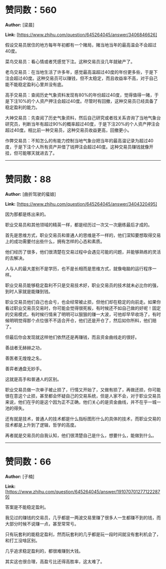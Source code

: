 # 赞同数：560

**Author:** [梁晨]

 **Link:** [https://www.zhihu.com/question/645264045/answer/3406846626]

假设交易员居住的地方每年年初都有一个赌局，赌当地当年的最高温会不会超过40度。

菜鸟交易员：看心情或者凭感觉下注。这种交易员没几年就破产了。

老鸟交易员：在当地生活了许多年，感觉最高温超过40度的年份更多些，于是下注会超过40度。这种交易员可以赚钱，但不太稳定，而且收益率不高，对于自己能不能稳定盈利心里并没有底。

高手交易员：查阅历史气象资料发现有80%的年份超过40度，觉得值得一赌，于是下注10%的个人资产押注会超过40度。尽管时有回撤，这种交易员已经具备了稳定盈利的能力。

大神交易员：先查阅了历史气象资料，然后自己研究或者找关系咨询了当地气象台研究员，判断当年有超过90%的概率超过40度，于是下注20%的个人资产押注会超过40度。相比前一种交易员，这种交易员收益更高，回撤更小。

作弊交易员：不知怎么的有能力控制当地气象台把当年的最高温记录为超过40度，于是下注个人所有资产并借了钱押注会超过40度。这种交易员赚钱就像开挂，但可能哪天就进去了。

---

# 赞同数：88

**Author:** [曲折驾驶的蜚娘]

 **Link:** [https://www.zhihu.com/question/645264045/answer/3404320495]

因为那都是练出来的。

职业交易员和其他领域的精英一样，都是经历过一次又一次磨练最后才成的。

首先是思维方式，职业交易员和普通人的思维是不一样的，他们深知要想取得交易上的成功需要付出些什么，拥有怎样的心态和素质。

他们经历了很多，他们很清楚在交易过程中会遇见可能的问题，并能够熟练的灵活的去解决。

人与人的最大差别不是学历，也不是长相而是思维方式，就像电脑的运行程序一样。

职业交易员能够稳定盈利不只是交易技术好，职业交易员的技术就未必比你的强，到时人家就是能赚到钱。

职业交易员他们自己也会亏，也会经常被止损，但他们却在稳定的向前走。如果你看过职业交易员交易时，你可能会觉得很死板，有时候还不如自己做的好呢！固定的交易模式，有时候行情来了明明可以狠狠的赚一大波，可他却早早收场了，有时候明明觉得那个点位很不不适合开仓，他们还是开仓了，然后如你所料，他们赔了。

但最后你会发现就这样他们依然还是再赚钱，而且资金曲线走的很好。

善战者无赫赫之功，

善医者无煌煌之名，

善弈者通盘无妙手。

这就是高手和普通人的区别。

职业交易员做一次单子被止损了，行情又开始了，又做有损了，再做还损，你可能很在意这个止损，甚至都会怀疑自己的交易系统，但是人家不会，对于职业交易员来说，他们在乎的是这个因为正不正确，他们关心的是资金曲线，并不在乎一城一池的得失。

还有就是技术，普通人的技术都是什么指标图形什么的具体的技术，而职业交易的技术都是上升到了逻辑，哲学的高度。

再者就是交易员的自我认知，他们很清楚自己是什么，想要什么，能做到什么。

---

# 赞同数：66

**Author:** [子楠]

 **Link:** [https://www.zhihu.com/question/645264045/answer/1910707012771222879]

答案是不能稳定盈利。

  


我见过的赚钱的交易员，几乎都是一两波交易里赚了很多人一生都赚不到的钱，而大部分时候不说赚一点，甚至常常亏。

  


只有玩套利的能稳定盈利，然而玩套利的几乎都是玩一段时间就没有套利机会了，和打工没啥区别。

  


几乎追求稳定盈利的，都很难赚到大钱。

  


其实这也很合理，高盈亏比还得高胜率，这太难了。